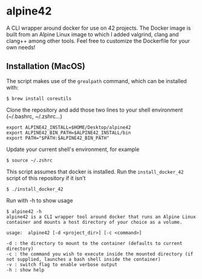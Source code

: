 # alpine42

A CLI wrapper around docker for use on 42 projects. The Docker image is built from an Alpine Linux image to which I added valgrind, clang and clang++ among other tools. Feel free to customize the Dockerfile for your own needs!

## Installation (MacOS)

The script makes use of the `grealpath` command, which can be installed with:
```
$ brew install coreutils
```

Clone the repository and add those two lines to your shell environment (~/.bashrc, ~/.zshrc...)

```
export ALPINE42_INSTALL=$HOME/Desktop/alpine42
export ALPINE42_BIN_PATH=$ALPINE42_INSTALL/bin
export PATH="$PATH:$ALPINE42_BIN_PATH"
```

Update your current shell's environment, for example
```
$ source ~/.zshrc
```

This script assumes that docker is installed. Run the `install_docker_42` script of this repository if it isn't
```
$ ./install_docker_42
```

Run with -h to show usage
```
$ alpine42 -h
alpine42 is a CLI wrapper tool around docker that runs an Alpine Linux container and mounts a host directory of your choice as a volume.

usage:  alpine42 [-d <project_dir>] [-c <command>]

-d : the directory to mount to the container (defaults to current directory)
-c : the command you wish to execute inside the mounted directory (if not supplied, launches a bash shell inside the container)
-v : switch flag to enable verbose output
-h : show help

```
